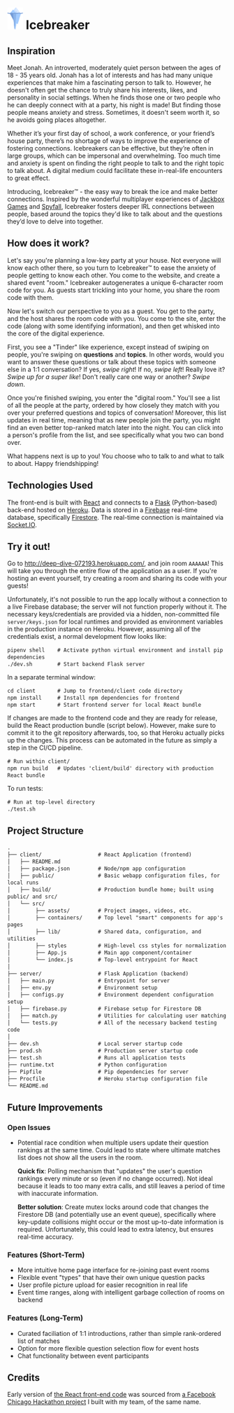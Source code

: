 # <img src="./client/src/assets/iceberg3.png" height="50px" /> Icebreaker

## Inspiration

Meet Jonah. An introverted, moderately quiet person between the ages of 18 - 35 years old. Jonah has a lot of interests and has had many unique experiences that make him a fascinating person to talk to. However, he doesn't often get the chance to truly share his interests, likes, and personality in social settings. When he finds those one or two people who he can deeply connect with at a party, his night is made! But finding those people means anxiety and stress. Sometimes, it doesn't seem worth it, so he avoids going places altogether.

Whether it’s your first day of school, a work conference, or your friend’s house party, there’s no shortage of ways to improve the experience of fostering connections. Icebreakers can be effective, but they’re often in large groups, which can be impersonal and overwhelming. Too much time and anxiety is spent on finding the right people to talk to and the right topic to talk about. A digital medium could facilitate these in-real-life encounters to great effect.

Introducing, Icebreaker™ - the easy way to break the ice and make better connections. Inspired by the wonderful multiplayer experiences of [Jackbox Games](https://jackboxgames.com/) and [Spyfall](https://spyfall.adrianocola.com/), Icebreaker fosters deeper IRL connections between people, based around the topics they'd like to talk about and the questions they’d love to delve into together.

## How does it work?

Let's say you're planning a low-key party at your house. Not everyone will know each other there, so you turn to Icebreaker™ to ease the anxiety of people getting to know each other. You come to the website, and create a shared event "room." Icebreaker autogenerates a unique 6-character room code for you. As guests start trickling into your home, you share the room code with them.

Now let's switch our perspective to you as a guest. You get to the party, and the host shares the room code with you. You come to the site, enter the code (along with some identifying information), and then get whisked into the core of the digital experience.

First, you see a "Tinder" like experience, except instead of swiping on people, you're swiping on **questions** and **topics**. In other words, would you want to answer these questions or talk about these topics with someone else in a 1:1 conversation? If yes, _swipe right_! If no, _swipe left_! Really love it? _Swipe up for a super like_! Don't really care one way or another? _Swipe down_.

Once you're finished swiping, you enter the "digital room." You'll see a list of all the people at the party, ordered by how closely they match with you over your preferred questions and topics of conversation! Moreover, this list updates in real time, meaning that as new people join the party, you might find an even better top-ranked match later into the night. You can click into a person's profile from the list, and see specifically what you two can bond over.

What happens next is up to you! You choose who to talk to and what to talk to about. Happy friendshipping!

## Technologies Used

The front-end is built with [React](https://reactjs.org/) and connects to a [Flask](https://flask.palletsprojects.com/en/1.1.x/) (Python-based) back-end hosted on [Heroku](https://www.heroku.com/). Data is stored in a [Firebase](https://firebase.google.com/) real-time database, specifically [Firestore](https://firebase.google.com/docs/firestore). The real-time connection is maintained via [Socket.IO](https://socket.io/).

## Try it out!

Go to http://deep-dive-072193.herokuapp.com/, and join room `AAAAAA`! This will take you through the entire flow of the application as a user. If you're hosting an event yourself, try creating a room and sharing its code with your guests!

Unfortunately, it's not possible to run the app locally without a connection to a live Firebase database; the server will not function properly without it. The necessary keys/credentials are provided via a hidden, non-committed file `server/keys.json` for local runtimes and provided as environment variables in the production instance on Heroku. However, assuming all of the credentials exist, a normal development flow looks like:

```
pipenv shell    # Activate python virtual environment and install pip dependencies
./dev.sh        # Start backend Flask server
```

In a separate terminal window:

```
cd client       # Jump to frontend/client code directory
npm install     # Install npm dependencies for frontend
npm start       # Start frontend server for local React bundle
```

If changes are made to the frontend code and they are ready for release, build the React production bundle (script below). However, make sure to commit it to the git repository afterwards, too, so that Heroku actually picks up the changes. This process can be automated in the future as simply a step in the CI/CD pipeline.

```
# Run within client/
npm run build   # Updates 'client/build' directory with production React bundle
```

To run tests:

```
# Run at top-level directory
./test.sh
```

## Project Structure

```
.
├── client/                  # React Application (frontend)
│   ├── README.md
│   ├── package.json         # Node/npm app configuration
│   ├── public/              # Basic webapp configuration files, for local runs
│   ├── build/               # Production bundle home; built using public/ and src/
│   └── src/
│        ├── assets/         # Project images, videos, etc.
│        ├── containers/     # Top level "smart" components for app's pages
│        ├── lib/            # Shared data, configuration, and utilities
│        ├── styles          # High-level css styles for normalization
│        ├── App.js          # Main app component/container
│        └── index.js        # Top-level entrypoint for React
│
├── server/                  # Flask Application (backend)
│   ├── main.py              # Entrypoint for server
│   ├── env.py               # Environment setup
│   ├── configs.py           # Environment dependent configuration setup
│   ├── firebase.py          # Firebase setup for Firestore DB
│   ├── match.py             # Utilities for calculating user matching
│   └── tests.py             # All of the necessary backend testing code
│
├── dev.sh                   # Local server startup code
├── prod.sh                  # Production server startup code
├── test.sh                  # Runs all application tests
├── runtime.txt              # Python configuration
├── Pipfile                  # Pip dependencies for server
├── Procfile                 # Heroku startup configuration file
└── README.md
```

## Future Improvements

### Open Issues

- Potential race condition when multiple users update their question rankings at the same time. Could lead to state where ultimate matches list does not show all the users in the room.

  **Quick fix**: Polling mechanism that "updates" the user's question rankings every minute or so (even if no change occurred). Not ideal because it leads to too many extra calls, and still leaves a period of time with inaccurate information.

  **Better solution**: Create mutex locks around code that changes the Firestore DB (and potentially use an event queue), specifically where key-update collisions might occur or the most up-to-date information is required. Unfortunately, this could lead to extra latency, but ensures real-time accuracy.

### Features (Short-Term)

- More intuitive home page interface for re-joining past event rooms
- Flexible event "types" that have their own unique question packs
- User profile picture upload for easier recognition in real life
- Event time ranges, along with intelligent garbage collection of rooms on backend

### Features (Long-Term)

- Curated faciliation of 1:1 introductions, rather than simple rank-ordered list of matches
- Option for more flexible question selection flow for event hosts
- Chat functionality between event participants

## Credits

Early version of [the React front-end code](https://github.com/acesetmatch/Icebreaker) was sourced from [a Facebook Chicago Hackathon project](https://devpost.com/software/icebreaker-vi5yo8) I built with my team, of the same name.
